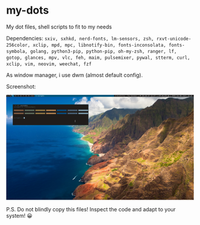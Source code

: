 # my-dots
My dot files, shell scripts to fit to my needs

Dependencies:
`sxiv, sxhkd, nerd-fonts, lm-sensors, zsh, rxvt-unicode-256color, xclip, mpd, mpc, libnotify-bin, fonts-inconsolata, fonts-symbola, golang, python3-pip, python-pip, oh-my-zsh, ranger, lf, gotop, glances, mpv, vlc, feh, maim, pulsemixer, pywal, stterm, curl, xclip, vim, neovim, weechat, fzf`

As window manager, i use dwm (almost default config).

Screenshot:

![Screenshot](screen.png?raw=true "Colors")


P.S.
Do not blindly copy this files! Inspect the code and adapt to your system! 😀
